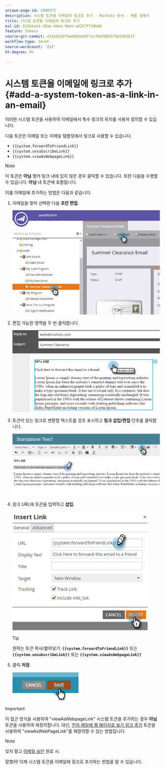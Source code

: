 ```yaml
---
unique-page-id: 1900573
description: 시스템 토큰을 이메일에 링크로 추가 - Marketo 문서 - 제품 설명서
title: 시스템 토큰을 이메일에 링크로 추가
exl-id: 9156be24-18ae-44ea-96e5-a6257ff29b46
feature: Tokens
source-git-commit: 431bd258f9a68bbb9df7acf043085578d3d91b1f
workflow-type: tm+mt
source-wordcount: '212'
ht-degree: 0%

---
```


# 시스템 토큰을 이메일에 링크로 추가 {#add-a-system-token-as-a-link-in-an-email}

이러한 시스템 토큰을 사용하여 이메일에서 특수 링크의 위치를 사용자 정의할 수 있습니다.

다음 토큰은 이메일 또는 이메일 템플릿에서 링크로 사용할 수 있습니다.

* `{{system.forwardToFriendLink}}`
* `{{system.unsubscribeLink}}`
* `{{system.viewAsWebpageLink}}`

>[!NOTE]
>
>이 토큰은 **아님** 앵커 링크 내에 있지 않은 경우 클릭할 수 있습니다. 또한 다음을 수행할 수 있습니다. **아님** 내 토큰에 포함됩니다.

이를 이메일에 추가하는 방법은 다음과 같습니다.

1. 이메일을 찾아 선택한 다음 **초안 편집**.

   ![](assets/one-1.png)

1. 편집 가능한 영역을 두 번 클릭합니다.

   ![](assets/two-1.png)

1. 토큰이 있는 링크로 변환할 텍스트를 강조 표시하고 **링크 삽입/편집** 단추를 클릭합니다.

   ![](assets/three-1.png)

1. 링크 URL에 토큰을 입력하고 **삽입**.

   ![](assets/four-1.png)

   >[!TIP]
   >
   >원하는 토큰 복사/붙여넣기: **`{{system.forwardToFriendLink}}`** 또는 **`{{system.unsubscribeLink}}`** 또는 **`{{system.viewAsWebpageLink}}`**

1. 클릭 **저장**.

   ![](assets/image2014-9-17-22-3a12-3a17.png)

>[!IMPORTANT]
>
>이 접근 방식을 사용하여 &quot;viewAsWebpageLink&quot; 시스템 토큰을 추가하는 경우 **아님** 토큰을 사용하여 재정의합니다. 대신, [전자 메일에 웹 페이지로 보기 링크 추가](/help/marketo/product-docs/email-marketing/general/functions-in-the-editor/add-a-view-as-web-page-link-to-an-email.md) 토큰을 사용하여 &quot;viewAsWebPageLink&quot;를 재정의할 수 있는 방법입니다.

>[!NOTE]
>
>잊지 말고 [이메일 승인](/help/marketo/product-docs/email-marketing/general/creating-an-email/approve-an-email.md) 완료 시.

잘했어! 이제 시스템 토큰을 이메일에 링크로 추가하는 방법을 알 수 있습니다.
